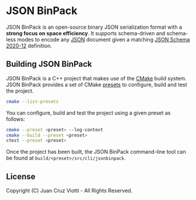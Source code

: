 JSON BinPack
============

JSON BinPack is an open-source binary JSON serialization format with a **strong
focus on space efficiency**. It supports schema-driven and schema-less modes to
encode any [JSON](https://www.json.org) document given a matching [JSON Schema
2020-12](http://json-schema.org) definition.

Building JSON BinPack
---------------------

JSON BinPack is a C++ project that makes use of the [CMake](https://cmake.org)
build system. JSON BinPack provides a set of CMake
[presets](https://cmake.org/cmake/help/latest/manual/cmake-presets.7.html) to
configure, build and test the project.

```sh
cmake --list-presets
```

You can configure, build and test the project using a given preset as follows:

```sh
cmake --preset <preset> --log-context
cmake --build --preset <preset>
ctest --preset <preset>
```

Once the project has been built, the JSON BinPack command-line tool can be
found at `build/<preset>/src/cli/jsonbinpack`.

License
-------

Copyright (C) Juan Cruz Viotti - All Rights Reserved.

